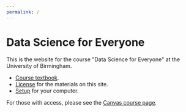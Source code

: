 ```yaml
---
permalink: /
---
```


# Data Science for Everyone

This is the website for the course "Data Science for Everyone" at the University of Birmingham.

* [Course textbook](chapters/01/what-is-data-science).
* [License](license) for the materials on this site.
* [Setup](setup) for your computer.

For those with access, please see the [Canvas course
page](https://canvas.bham.ac.uk/courses/35188).
